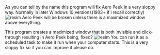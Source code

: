 As you can tell by the name this program will fix Aero Peek in a very sloppy way. 
Normally in later Windows 10 versions(1903+ if i recall correctly) 
![resim](https://github.com/EndlessLuck/Aero-Peek-Fix/assets/64068157/1e96e6ad-6d6b-4f70-97cb-8acd69e2620f)
Aero Peek will be broken unless there is a maximized window above everything. 

This program creates a maximized window that is both invisible and click-through resulting in Aero Peek being, fixed?
![resim](https://github.com/EndlessLuck/Aero-Peek-Fix/assets/64068157/71da6b0e-7307-4f72-889c-cf7ebd5e6ff0)
You can run it as a scheduled task to make it run when your computer starts.
This is a very sloppy fix so if you can improve it please do.
